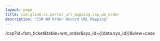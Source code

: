 ```yaml
---
layout: page
title: com.glide.cs.portal_url_mapping.csp.wm_order
description: "CSM WM Order Record URL Mapping"
---
```

/csp?id=fsm_ticket&table=wm_order&sys_id={{data.sys_id}}&view=case